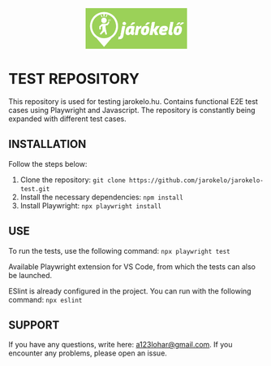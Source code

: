 <p align="center">
  <img src="images/jarokelo_logo.png" alt="Example Image" width="200" height="80">
</p>

# TEST REPOSITORY

This repository is used for testing jarokelo.hu. Contains functional E2E test cases using Playwright and Javascript.
The repository is constantly being expanded with different test cases.

## INSTALLATION

Follow the steps below:

1. Clone the repository:
   `git clone https://github.com/jarokelo/jarokelo-test.git`
2. Install the necessary dependencies:
   `npm install`
3. Install Playwright:
   `npx playwright install`

## USE

To run the tests, use the following command:
`npx playwright test`

Available Playwright extension for VS Code, from which the tests can also be launched.

ESlint is already configured in the project. You can run with the following command: `npx eslint`

## SUPPORT

If you have any questions, write here: a123lohar@gmail.com.
If you encounter any problems, please open an issue.
